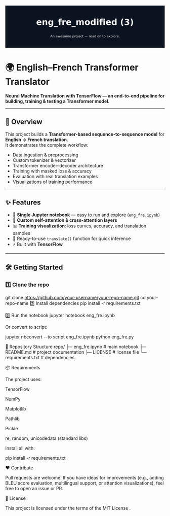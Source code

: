![banner](./project_banner.png)

# 🌍 English–French Transformer Translator  

**Neural Machine Translation with TensorFlow — an end-to-end pipeline for building, training & testing a Transformer model.**

---

## 🚀 Overview
This project builds a **Transformer-based sequence-to-sequence model** for **English → French translation**.  
It demonstrates the complete workflow:  
- Data ingestion & preprocessing  
- Custom tokenizer & vectorizer  
- Transformer encoder–decoder architecture  
- Training with masked loss & accuracy  
- Evaluation with real translation examples  
- Visualizations of training performance  

---

## ✨ Features
- 🧩 **Single Jupyter notebook** — easy to run and explore (`eng_fre.ipynb`)  
- 🔄 **Custom self-attention & cross-attention layers**  
- 📊 **Training visualization**: loss curves, accuracy, and translation samples  
- 🎯 Ready-to-use `translate()` function for quick inference  
- ⚡ Built with **TensorFlow**  

---

## 🛠️ Getting Started

### 1️⃣ Clone the repo
git clone https://github.com/your-username/your-repo-name.git
cd your-repo-name
2️⃣ Install dependencies
pip install -r requirements.txt

3️⃣ Run the notebook
jupyter notebook eng_fre.ipynb


Or convert to script:

jupyter nbconvert --to script eng_fre.ipynb
python eng_fre.py

📁 Repository Structure
repo/
├─ eng_fre.ipynb        # main notebook
├─ README.md            # project documentation
├─ LICENSE              # license file
└─ requirements.txt     # dependencies

📦 Requirements

The project uses:

TensorFlow

NumPy

Matplotlib

Pathlib

Pickle

re, random, unicodedata (standard libs)

Install all with:

pip install -r requirements.txt


❤️ Contribute

Pull requests are welcome! If you have ideas for improvements (e.g., adding BLEU score evaluation, multilingual support, or attention visualizations), feel free to open an issue or PR.

📜 License

This project is licensed under the terms of the MIT License
.
